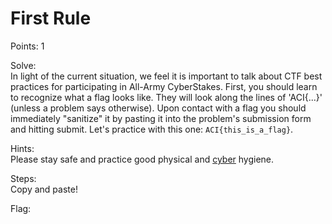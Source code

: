 # First Rule

Points: 1

Solve:\
In light of the current situation, we feel it is important to talk about CTF best practices for participating in All-Army CyberStakes. First, you should learn to recognize what a flag looks like. They will look along the lines of 'ACI{...}' (unless a problem says otherwise). Upon contact with a flag you should immediately "sanitize" it by pasting it into the problem's submission form and hitting submit. Let's practice with this one: `ACI{this_is_a_flag}`.

Hints:\
Please stay safe and practice good physical and [cyber](https://www.arcyber.army.mil/Info/Fact-Sheets/Fact-Sheet-View-Page/Article/1425566/cybersecurity-fact-sheet-10-cybersecurity-tips/) hygiene.

Steps:\
Copy and paste!

Flag: <!-- ACI{this_is_a_flag} -->
